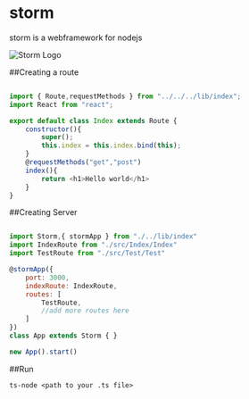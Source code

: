 # storm
storm is a webframework for nodejs

![Storm Logo](https://i.ibb.co/YfGNLBv/storm.png)


##Creating a route

```js

import { Route,requestMethods } from "../../../lib/index";
import React from "react";

export default class Index extends Route {
    constructor(){
        super();
        this.index = this.index.bind(this);
    }
    @requestMethods("get","post")
    index(){
        return <h1>Hello world</h1>
    }
}

```

##Creating Server
```js

import Storm,{ stormApp } from "./../lib/index"
import IndexRoute from "./src/Index/Index"
import TestRoute from "./src/Test/Test"

@stormApp({
    port: 3000,
    indexRoute: IndexRoute,
    routes: [
        TestRoute,
        //add more routes here
    ]
})
class App extends Storm { }

new App().start()

```


##Run
```
ts-node <path to your .ts file>
```


